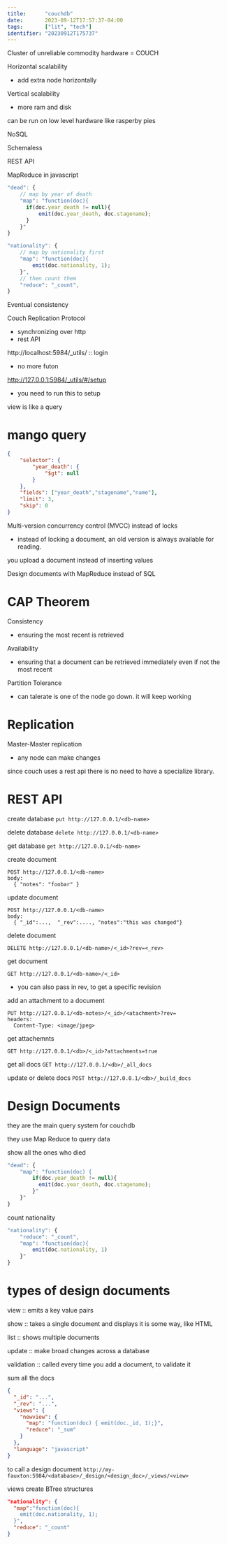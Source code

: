 ```yaml
---
title:      "couchdb"
date:       2023-09-12T17:57:37-04:00
tags:       ["lit", "tech"]
identifier: "20230912T175737"
---
```


Cluster of unreliable commodity hardware = COUCH

Horizontal scalability 
- add extra node horizontally 

Vertical scalability
- more ram and disk

can be run on low level hardware like rasperby pies

NoSQL

Schemaless

REST API

MapReduce in javascript

``` javascript
"dead": {
    // map by year of death
	"map": "function(doc){
	  if(doc.year_death != null){
		  emit(doc.year_death, doc.stagename);
	  }
	}"
}

"nationality": {
    // map by nationality first
	"map": "function(doc){
		emit(doc.nationality, 1);
	}",
	// then count them
	"reduce": "_count",
}
```

Eventual consistency

Couch Replication Protocol
- synchronizing over http
- rest API

http://localhost:5984/_utils/ :: login
- no more futon

http://127.0.0.1:5984/_utils/#/setup
- you need to run this to setup

view is like a query

# mango query #

``` json
{
	"selector": {
		"year_death": {
			"$gt": null
		}
	},
	"fields": ["year_death","stagename","name"],
	"limit": 3,
	"skip": 0
}
```

Multi-version concurrency control (MVCC) instead of locks
- instead of locking a document, an old version is always available for reading.

you upload a document instead of inserting values

Design documents with MapReduce instead of SQL

# CAP Theorem #

Consistency
- ensuring the most recent is retrieved

Availability
- ensuring that a document can be retrieved immediately
  even if not the most recent
  
Partition Tolerance
- can talerate is one of the node go down.  it will keep working

# Replication #
Master-Master replication 
- any node can make changes 

since couch uses a rest api there is no need to have a specialize library.

REST API
========

create database
`put http://127.0.0.1/<db-name>`

delete database
`delete http://127.0.0.1/<db-name>`

get database
`get http://127.0.0.1/<db-name>`

create document
```
POST http://127.0.0.1/<db-name>
body:
  { "notes": "foobar" }
```


update document
```
POST http://127.0.0.1/<db-name>
body:
  { "_id":...,  "_rev":...., "notes":"this was changed"}
```

delete document
```
DELETE http://127.0.0.1/<db-name>/<_id>?rev=<_rev>
```

get document
```
GET http://127.0.0.1/<db-name>/<_id>
```
- you can also pass in rev, to get a specific revision

add an attachment to a document
```
PUT http://127.0.0.1/<db-notes>/<_id>/<atachment>?rev=
headers:
  Content-Type: <image/jpeg>
```


get attachemnts
```
GET http://127.0.0.1/<db>/<_id>?attachments=true
```


get all docs
`GET http://127.0.0.1/<db>/_all_docs`

update or delete docs
`POST http://127.0.0.1/<db>/_build_docs`


Design Documents
================

they are the main query system for couchdb

they use Map Reduce to query data

show all the ones who died
``` javascript
"dead": {
	"map": "function(doc) {
		if(doc.year_death != null){
		  emit(doc.year_death, doc.stagename);
	    }"
	}"
}
```

count nationality
``` javascript
"nationality": {
	"reduce": "_count",
	"map": "function(doc){
		emit(doc.nationality, 1)
	}"
}
```

# types of design documents #

view ::
emits a key value pairs

show ::
takes a single document and displays it is some way, like HTML

list ::
shows multiple documents

update ::
make broad changes across a database

validation ::
called every time you add a document,
to validate it

sum all the docs
``` json
{
  "_id": "...",
  "_rev": "...", 
  "views": {
    "newview": {
	  "map": "function(doc) { emit(doc._id, 1);}",
	  "reduce": "_sum"
	}
  },
  "language": "javascript"
}
```

to call a design document
`http://my-fauxton:5984/<database>/_design/<design_doc>/_views/<view>`

views create BTree structures

``` json
"nationality": {
  "map":"function(doc){
	emit(doc.nationality, 1);
  }",
  "reduce": "_count"
}
```



